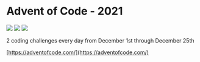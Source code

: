 # Advent of Code - 2021

![](https://img.shields.io/badge/day%20-1-blue)
![](https://img.shields.io/badge/stars%20⭐-2-yellow)
![](https://img.shields.io/badge/days%20completed-1-red)

2 coding challenges every day from December 1st through December 25th

[https://adventofcode.com/](https://adventofcode.com/)